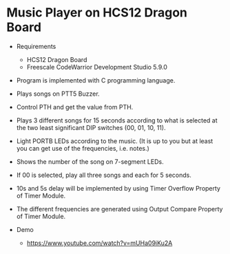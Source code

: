 # Music Player on HCS12 Dragon Board

  - Requirements
    - HCS12 Dragon Board
    - Freescale CodeWarrior Development Studio 5.9.0
    
  - Program is implemented with C programming language. 
  - Plays songs on PTT5 Buzzer.
  - Control PTH and get the value from PTH.
  - Plays 3 different songs for 15 seconds according to what is selected at the two least significant DIP switches (00, 01, 10, 11).
  - Light PORTB LEDs according to the music. (It is up to you but at least you can get use of the frequencies, i.e. notes.)
  - Shows the number of the song on 7-segment LEDs.
  - If 00 is selected, play all three songs and each for 5 seconds.
  - 10s and 5s delay will be implemented by using Timer Overflow Property of Timer Module.
  - The different frequencies are generated using Output Compare Property of Timer Module.
  
  
  - Demo 
    - https://www.youtube.com/watch?v=mUHa09iKu2A
